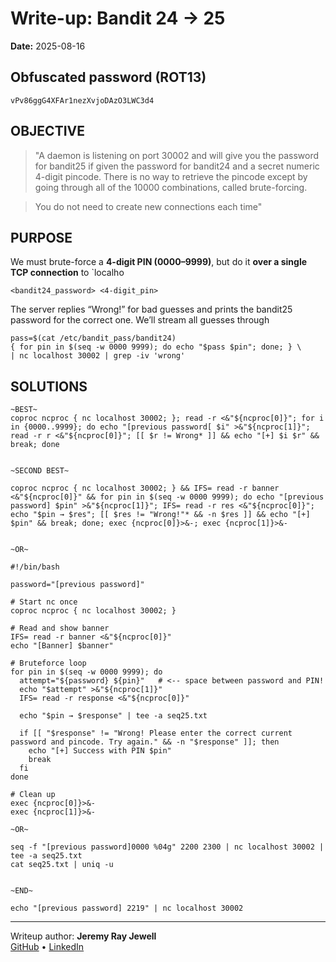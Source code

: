 # Write-up: Bandit 24 → 25
**Date:** 2025-08-16

## Obfuscated password (ROT13) 
`vPv86ggG4XFAr1nezXvjoDAzO3LWC3d4`

## OBJECTIVE
>"A daemon is listening on port 30002 and will give you the password for bandit25 if given the password for bandit24 and a secret numeric 4-digit pincode. There is no way to retrieve the pincode except by going through all of the 10000 combinations, called brute-forcing.

>You do not need to create new connections each time"


## PURPOSE
We must brute-force a **4-digit PIN (0000–9999)**, but do it **over a single TCP connection** to `localho
```
<bandit24_password> <4-digit_pin>
```
The server replies “Wrong!” for bad guesses and prints the bandit25 password for the correct one. We’ll stream all guesses through


```
pass=$(cat /etc/bandit_pass/bandit24)
{ for pin in $(seq -w 0000 9999); do echo "$pass $pin"; done; } \
| nc localhost 30002 | grep -iv 'wrong'
```


## SOLUTIONS

	~BEST~
	coproc ncproc { nc localhost 30002; }; read -r <&"${ncproc[0]}"; for i in {0000..9999}; do echo "[previous password[ $i" >&"${ncproc[1]}"; read -r r <&"${ncproc[0]}"; [[ $r != Wrong* ]] && echo "[+] $i $r" && break; done


	~SECOND BEST~

	coproc ncproc { nc localhost 30002; } && IFS= read -r banner <&"${ncproc[0]}" && for pin in $(seq -w 0000 9999); do echo "[previous password] $pin" >&"${ncproc[1]}"; IFS= read -r res <&"${ncproc[0]}"; echo "$pin → $res"; [[ $res != "Wrong!"* && -n $res ]] && echo "[+] $pin" && break; done; exec {ncproc[0]}>&-; exec {ncproc[1]}>&-


	~OR~

	#!/bin/bash
	
	password="[previous password]"
	
	# Start nc once
	coproc ncproc { nc localhost 30002; }
	
	# Read and show banner
	IFS= read -r banner <&"${ncproc[0]}"
	echo "[Banner] $banner"
	
	# Bruteforce loop
	for pin in $(seq -w 0000 9999); do
	  attempt="${password} ${pin}"   # <-- space between password and PIN!
	  echo "$attempt" >&"${ncproc[1]}"
	  IFS= read -r response <&"${ncproc[0]}"
	
	  echo "$pin → $response" | tee -a seq25.txt
	
	  if [[ "$response" != "Wrong! Please enter the correct current password and pincode. Try again." && -n "$response" ]]; then
	    echo "[+] Success with PIN $pin"
	    break
	  fi
	done
	
	# Clean up
	exec {ncproc[0]}>&-
	exec {ncproc[1]}>&-

	~OR~

	seq -f "[previous password]0000 %04g" 2200 2300 | nc localhost 30002 | tee -a seq25.txt
	cat seq25.txt | uniq -u


	~END~

	echo "[previous password] 2219" | nc localhost 30002

---

Writeup author: **Jeremy Ray Jewell**  
[GitHub](https://github.com/jeremyrayjewell) • [LinkedIn](https://www.linkedin.com/in/jeremyrayjewell)
